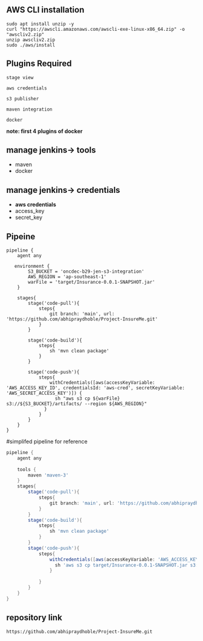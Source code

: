 ## AWS CLI installation 
````
sudo apt install unzip -y
curl "https://awscli.amazonaws.com/awscli-exe-linux-x86_64.zip" -o "awscliv2.zip"
unzip awscliv2.zip
sudo ./aws/install
````


## Plugins Required
````
stage view
````
````
aws credentials
````
````
s3 publisher
````
````
maven integration
````
````
docker
````
**note: first 4 plugins of docker**

## manage jenkins-> tools
- maven
- docker

## manage jenkins-> credentials
- **aws credentials**
- access_key
- secret_key

## Pipeine
````
pipeline {
    agent any
    
   environment {
        S3_BUCKET = 'oncdec-b29-jen-s3-integration'
        AWS_REGION = 'ap-southeast-1'
        warFile = 'target/Insurance-0.0.1-SNAPSHOT.jar'
    }
    
    stages{
        stage('code-pull'){
            steps{
                git branch: 'main', url: 'https://github.com/abhipraydhoble/Project-InsureMe.git'
            }
        }
        
        stage('code-build'){
            steps{
                sh 'mvn clean package'
            }
        }
        
        stage('code-push'){
            steps{
                withCredentials([aws(accessKeyVariable: 'AWS_ACCESS_KEY_ID', credentialsId: 'aws-cred', secretKeyVariable: 'AWS_SECRET_ACCESS_KEY')]) {
                  sh "aws s3 cp ${warFile} s3://${S3_BUCKET}/artifacts/ --region ${AWS_REGION}"
              }
            }
        }
    }
}
````
#simplifed pipeline for reference
```groovy
pipeline {
    agent any 
    
    tools {
        maven 'maven-3'
    }
    stages{
        stage('code-pull'){
            steps{
                git branch: 'main', url: 'https://github.com/abhipraydhoble/Project-InsureMe.git'
            }
        }
        stage('code-build'){
            steps{
                sh 'mvn clean package'
            }
        }
        stage('code-push'){
            steps{
                withCredentials([aws(accessKeyVariable: 'AWS_ACCESS_KEY_ID', credentialsId: 'aws_creds', secretKeyVariable: 'AWS_SECRET_ACCESS_KEY')]) {
                  sh 'aws s3 cp target/Insurance-0.0.1-SNAPSHOT.jar s3://bucket-demo-s3-amazon'
                }
                
            }
        }
    }
}
```


## repository link
````
https://github.com/abhipraydhoble/Project-InsureMe.git
````
